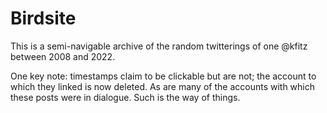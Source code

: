 # Birdsite

This is a semi-navigable archive of the random twitterings of one @kfitz between 2008 and 2022.

One key note: timestamps claim to be clickable but are not; the account to which they linked is now deleted. As are many of the accounts with which these posts were in dialogue. Such is the way of things.